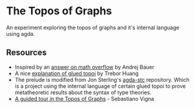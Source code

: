 # The Topos of Graphs

An experiment exploring the topos of graphs and it's internal language using agda. 

## Resources

- Inspired by an [answer on math overflow](https://mathoverflow.net/a/126492) by Andrej Bauer 
- A nice [explanation of glued topoi](https://proofassistants.stackexchange.com/a/952) by Trebor Huang
- The prelude is modified from Jon Sterling's [agda-stc](https://github.com/jonsterling/agda-stc/tree/main) repository. Which is a project using the internal language of certain glued topoi to prove metatheoretic results about the syntax of type theories.
- [A guided tour in the Topos of Graphs](https://arxiv.org/pdf/math/0306394) - Sebastiano Vigna